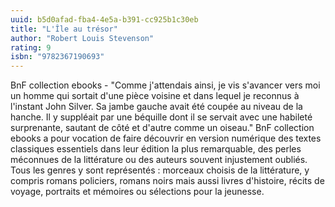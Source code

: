 ```yaml
---
uuid: b5d0afad-fba4-4e5a-b391-cc925b1c30eb
title: "L'Île au trésor"
author: "Robert Louis Stevenson"
rating: 9
isbn: "9782367190693"
---
```


BnF collection ebooks - "Comme j'attendais ainsi, je vis s'avancer vers moi un homme qui sortait d'une pièce voisine et dans lequel je reconnus à l'instant John Silver. Sa jambe gauche avait été coupée au niveau de la hanche. Il y suppléait par une béquille dont il se servait avec une habileté surprenante, sautant de côté et d'autre comme un oiseau." BnF collection ebooks a pour vocation de faire découvrir en version numérique des textes classiques essentiels dans leur édition la plus remarquable, des perles méconnues de la littérature ou des auteurs souvent injustement oubliés. Tous les genres y sont représentés : morceaux choisis de la littérature, y compris romans policiers, romans noirs mais aussi livres d'histoire, récits de voyage, portraits et mémoires ou sélections pour la jeunesse.